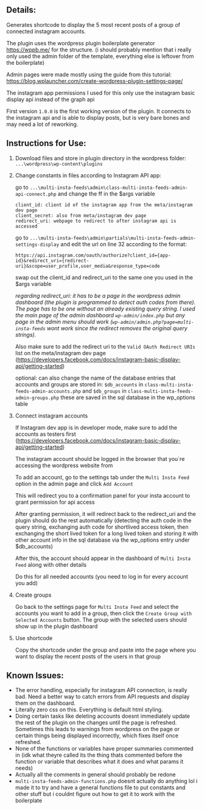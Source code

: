 ## Details:
Generates shortcode to display the 5 most recent posts of a group of connected instagram accounts.

The plugin uses the wordpress plugin boilerplate generator https://wppb.me/ for the structure. (i should probably mention that i really only used the admin folder of the template, everything else is leftover from the boilerplate)

Admin pages were made mostly using the guide from this tutorial: https://blog.wplauncher.com/create-wordpress-plugin-settings-page/

The instagram app permissions I used for this only use the instagram basic display api instead of the graph api

First version `1.0.0` is the first working version of the plugin. It connects to the instagram api and is able to display posts, but is very bare bones and may need a lot of reworking.
 
## Instructions for Use:
1. Download files and store in plugin directory in the wordpress folder: `...\wordpress\wp-content\plugins`

2. Change constants in files according to Instagram API app:

    go to `...\multi-insta-feeds\admin\class-multi-insta-feeds-admin-api-connect.php` and change the ff in the $args variable
       
    ```
    client_id: client id of the instagram app from the meta/instagram dev page
    client_secret: also from meta/instagram dev page
    redirect_uri: webpage to redirect to after instagram api is accessed
    ```

    go to `...\multi-insta-feeds\admin\partials\multi-insta-feeds-admin-settings-display` and edit the url on line 32 according to the format: 
    
    ```
    https://api.instagram.com/oauth/authorize?client_id={app-id}&redirect_uri={redirect-uri}&scope=user_profile,user_media&response_type=code
    ```
    
    swap out the client_id and redirect_uri to the same one you used in the $args variable
    
    *regarding redirect_uri: it has to be a page in the wordpress admin dashboard (the plugin is programmed to detect auth codes from there). The page has to be one without an already existing query string. I used the main page of the admin dashboard `wp-admin/index.php` but any page in the admin menu should work (`wp-admin/admin.php?page=multi-insta-feeds` wont work since the redirect removes the original query strings).*
    
    Also make sure to add the redirect uri to the `Valid OAuth Redirect URIs` list on the meta/instagram dev page (https://developers.facebook.com/docs/instagram-basic-display-api/getting-started)
    
    optional: can also change the name of the database entries that accounts and groups are stored in: `$db_accounts` in `class-multi-insta-feeds-admin-accounts.php` and `$db_groups` in `class-multi-insta-feeds-admin-groups.php`
    these are saved in the sql database in the wp_options table

3. Connect instagram accounts

    If Instagram dev app is in developer mode, make sure to add the accounts as testers first (https://developers.facebook.com/docs/instagram-basic-display-api/getting-started)
    
    The instagram account should be logged in the browser that you`re accessing the wordpress website from
    
    To add an account, go to the settings tab under the `Multi Insta Feed` option in the admin page and click `Add Account`
    
    This will redirect you to a confirmation panel for your insta account to grant permission for api access
    
    After granting permission, it will redirect back to the redirect_uri and the plugin should do the rest automatically (detecting the auth code in the query string, exchanging auth code for shortlived access token, then exchanging the short lived token for a long lived token and storing it with other account info in the sql database via the wp_options entry under $db_accounts)
    
    After this, the account should appear in the dashboard of `Multi Insta Feed` along with other details
    
    Do this for all needed accounts (you need to log in for every account you add)

4. Create groups
   
    Go back to the settings page for `Multi Insta Feed` and select the accounts you want to add in a group, then click the `Create Group with Selected Accounts` button. The group with the selected users should show up in the plugin dashboard

5. Use shortcode
   
    Copy the shortcode under the group and paste into the page where you want to display the recent posts of the users in that group

## Known Issues:
- The error handling, especially for instagram API connection, is really bad. Need a better way to catch errors from API requests and display them on the dashboard.
- Literally zero css on this. Everything is default html styling.
- Doing certain tasks like deleting accounts doesnt immediately update the rest of the plugin on the changes until the page is refreshed. Sometimes this leads to warnings from wordpress on the page or certain things being displayed incorrectly, which fixes itself once refreshed.
- None of the functions or variables have proper summaries commented in (idk what theyre called its the thing thats commented before the function or variable that describes what it does and what params it needs)
- Actually all the comments in general should probably be redone
- `multi-insta-feeds-admin-functions.php` doesnt actually do anything lol i made it to try and have a general functions file to put constants and other stuff but i couldnt figure out how to get it to work with the boilerplate

